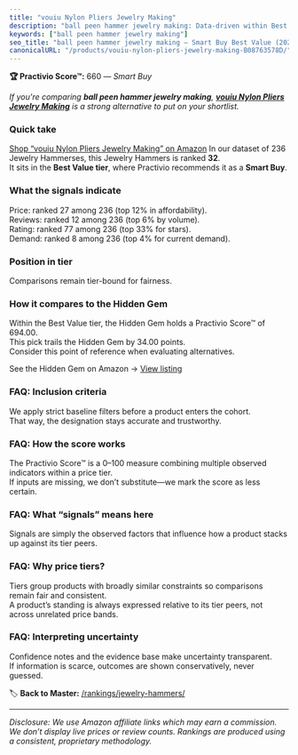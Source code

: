 ```yaml
---
title: "vouiu Nylon Pliers Jewelry Making"
description: "ball peen hammer jewelry making: Data-driven within Best Value ranking using the Practivio Score™. Positioned by quality, value, demand, findability, momentum."
keywords: ["ball peen hammer jewelry making"]
seo_title: "ball peen hammer jewelry making — Smart Buy Best Value (2025)"
canonicalURL: "/products/vouiu-nylon-pliers-jewelry-making-B08763578D/"
---
```


**🏆 Practivio Score™:** 660 — _Smart Buy_


*If you're comparing **ball peen hammer jewelry making**, **[vouiu Nylon Pliers Jewelry Making](https://www.amazon.com/dp/B08763578D?tag=practivio-20)** is a strong alternative to put on your shortlist.*
### Quick take
[Shop “vouiu Nylon Pliers Jewelry Making” on Amazon](https://www.amazon.com/dp/B08763578D?tag=practivio-20)
In our dataset of 236 Jewelry Hammerses, this Jewelry Hammers is ranked **32**.  
It sits in the **Best Value tier**, where Practivio recommends it as a **Smart Buy**.

### What the signals indicate
Price: ranked 27 among 236 (top 12% in affordability).  
Reviews: ranked 12 among 236 (top 6% by volume).  
Rating: ranked 77 among 236 (top 33% for stars).  
Demand: ranked 8 among 236 (top 4% for current demand).

### Position in tier
Comparisons remain tier-bound for fairness.

### How it compares to the Hidden Gem
Within the Best Value tier, the Hidden Gem holds a Practivio Score™ of 694.00.  
This pick trails the Hidden Gem by 34.00 points.  
Consider this point of reference when evaluating alternatives.  

See the Hidden Gem on Amazon → [View listing](https://www.amazon.com/dp/B082XMMJZ7?tag=practivio-20)

### FAQ: Inclusion criteria
We apply strict baseline filters before a product enters the cohort.  
That way, the designation stays accurate and trustworthy.

### FAQ: How the score works
The Practivio Score™ is a 0–100 measure combining multiple observed indicators within a price tier.  
If inputs are missing, we don’t substitute—we mark the score as less certain.

### FAQ: What “signals” means here
Signals are simply the observed factors that influence how a product stacks up against its tier peers.

### FAQ: Why price tiers?
Tiers group products with broadly similar constraints so comparisons remain fair and consistent.  
A product’s standing is always expressed relative to its tier peers, not across unrelated price bands.

### FAQ: Interpreting uncertainty
Confidence notes and the evidence base make uncertainty transparent.  
If information is scarce, outcomes are shown conservatively, never guessed.


🏷️ **Back to Master:** [/rankings/jewelry-hammers/](/rankings/jewelry-hammers/)

---
_Disclosure: We use Amazon affiliate links which may earn a commission. We don’t display live prices or review counts. Rankings are produced using a consistent, proprietary methodology._

